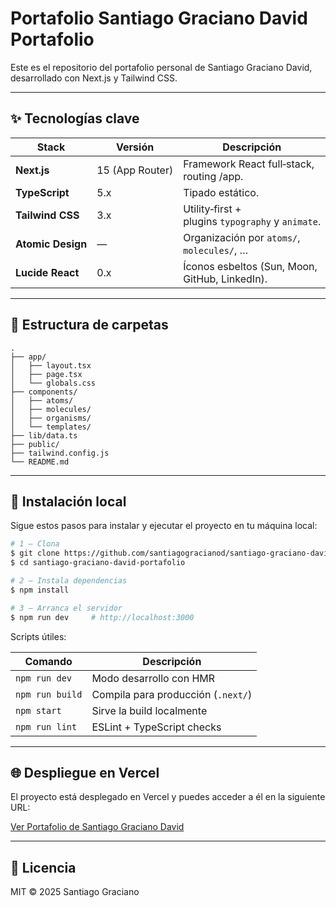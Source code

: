 # Portafolio Santiago Graciano David Portafolio

Este es el repositorio del portafolio personal de Santiago Graciano David, desarrollado con Next.js y Tailwind CSS.

---

## ✨ Tecnologías clave

| Stack             | Versión         | Descripción                                       |
| ----------------- | --------------- | ------------------------------------------------- |
| **Next.js**       | 15 (App Router) | Framework React full‑stack, routing /app.         |
| **TypeScript**    | 5.x             | Tipado estático.                                  |
| **Tailwind CSS**  | 3.x             | Utility‑first + plugins `typography` y `animate`. |
| **Atomic Design** | —               | Organización por `atoms/`, `molecules/`, …        |
| **Lucide React**  | 0.x             | Íconos esbeltos (Sun, Moon, GitHub, LinkedIn).    |

---

## 📁 Estructura de carpetas

```
.
├── app/                
│   ├── layout.tsx      
│   ├── page.tsx        
│   └── globals.css     
├── components/
│   ├── atoms/          
│   ├── molecules/      
│   ├── organisms/      
│   └── templates/      
├── lib/data.ts         
├── public/             
├── tailwind.config.js  
└── README.md           
```

---

## 🚀 Instalación local

Sigue estos pasos para instalar y ejecutar el proyecto en tu máquina local:


```bash
# 1 — Clona 
$ git clone https://github.com/santiagogracianod/santiago-graciano-david-portafolio.git
$ cd santiago-graciano-david-portafolio

# 2 — Instala dependencias
$ npm install

# 3 — Arranca el servidor
$ npm run dev     # http://localhost:3000
```

Scripts útiles:

| Comando         | Descripción                        |
| --------------- | ---------------------------------- |
| `npm run dev`   | Modo desarrollo con HMR            |
| `npm run build` | Compila para producción (`.next/`) |
| `npm start`     | Sirve la build localmente          |
| `npm run lint`  | ESLint + TypeScript checks         |


---

## 🌐 Despliegue en Vercel

El proyecto está desplegado en Vercel y puedes acceder a él en la siguiente URL:

[Ver Portafolio de Santiago Graciano David](https://santiago-graciano-david-portafolio.vercel.app/)

---

## 📜 Licencia

MIT © 2025 Santiago Graciano
